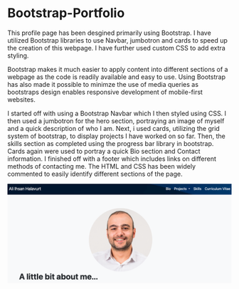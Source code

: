 # Bootstrap-Portfolio

This profile page has been desgined primarily using Bootstrap. I have utilized Bootstrap libraries to use Navbar, jumbotron and cards to speed up the creation of this webpage. I have further used custom CSS to add extra styling. 

Bootstrap makes it much easier to apply content into different sections of a webpage as the code is readily available and easy to use. Using Bootstrap has also made it possible to minimze the use of media queries as bootstraps design enables responsive development of mobile-first websites. 

I started off with using a Bootstrap Navbar which I then styled using CSS. I then used a jumbotron for the hero section, portraying an image of myself and a quick description of who I am. Next, i used cards, utilizing the grid system of bootstrap, to display projects I have worked on so far. Then, the skills section as completed using the progress bar library in bootstrap. Cards again were used to portray a quick Bio section and Contact information. I finished off with a footer which includes links on different methods of contacting me. The HTML and CSS has been widely commented to easily identify different sections of the page. 


![Alt text](<Screenshot 2023-10-19 at 14.20.08.png>)
